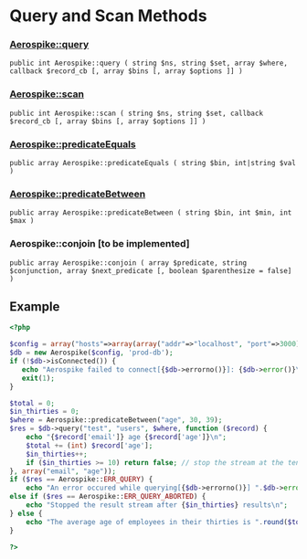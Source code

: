 
# Query and Scan Methods

### [Aerospike::query](aerospike_query.md)
```
public int Aerospike::query ( string $ns, string $set, array $where, callback $record_cb [, array $bins [, array $options ]] )
```

### [Aerospike::scan](aerospike_scan.md)
```
public int Aerospike::scan ( string $ns, string $set, callback $record_cb [, array $bins [, array $options ]] )
```

### [Aerospike::predicateEquals](aerospike_predicateequals.md)
```
public array Aerospike::predicateEquals ( string $bin, int|string $val )
```

### [Aerospike::predicateBetween](aerospike_predicatebetween.md)
```
public array Aerospike::predicateBetween ( string $bin, int $min, int $max )
```

### Aerospike::conjoin \[to be implemented\]

```
public array Aerospike::conjoin ( array $predicate, string $conjunction, array $next_predicate [, boolean $parenthesize = false] ) 
```

## Example

```php
<?php

$config = array("hosts"=>array(array("addr"=>"localhost", "port"=>3000)));
$db = new Aerospike($config, 'prod-db');
if (!$db->isConnected()) {
   echo "Aerospike failed to connect[{$db->errorno()}]: {$db->error()}\n";
   exit(1);
}

$total = 0;
$in_thirties = 0;
$where = Aerospike::predicateBetween("age", 30, 39);
$res = $db->query("test", "users", $where, function ($record) {
    echo "{$record['email']} age {$record['age']}\n";
    $total += (int) $record['age'];
    $in_thirties++;
    if ($in_thirties >= 10) return false; // stop the stream at the tenth record
}, array("email", "age"));
if ($res == Aerospike::ERR_QUERY) {
    echo "An error occured while querying[{$db->errorno()}] ".$db->error();
else if ($res == Aerospike::ERR_QUERY_ABORTED) {
    echo "Stopped the result stream after {$in_thirties} results\n";
} else {
    echo "The average age of employees in their thirties is ".round($total / $in_thirties)."\n";
}

?>
```

